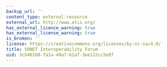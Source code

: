 ```yaml
---
backup_url: ''
content_type: external-resource
external_url: http://www.atis.org/
has_external_licence_warning: true
has_external_license_warning: true
is_broken: ''
license: https://creativecommons.org/licenses/by-nc-sa/4.0/
title: SONET Interoperability Forum
uid: 3cb401b0-fa1a-48a7-b1af-3ee122cc5e8f
---
```

